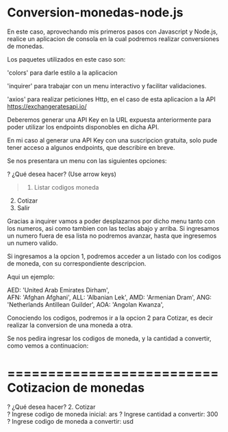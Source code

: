 # Conversion-monedas-node.js

En este caso, aprovechando mis primeros pasos con Javascript y Node.js, realice un aplicacion de consola
en la cual podremos realizar conversiones de monedas.

Los paquetes utilizados en este caso son: 

'colors' para darle estilo a la aplicacion

'inquirer' para trabajar con un menu interactivo y facilitar validaciones.

'axios' para realizar peticiones Http, en el caso de esta aplicacion a la API https://exchangeratesapi.io/

Deberemos generar una API Key en la URL expuesta anteriormente para poder utilizar los endpoints disponobles en dicha API.

En mi caso al generar una API Key con una suscripcion gratuita, solo pude tener acceso a algunos endpoints, que describire en
breve.

Se nos presentara un menu con las siguientes opciones:


? ¿Qué desea hacer? (Use arrow keys)
> 1. Listar codigos moneda
  2. Cotizar
  0. Salir

Gracias a inquirer vamos a poder desplazarnos por dicho menu tanto con los numeros, asi como tambien con las teclas abajo y arriba. Si ingresamos un numero fuera de esa lista no podremos avanzar, hasta que ingresemos un numero valido.

Si ingresamos a la opcion 1, podremos acceder a un listado con los codigos de moneda, con su correspondiente descripcion.

Aqui un ejemplo:

  AED: 'United Arab Emirates Dirham',  
  AFN: 'Afghan Afghani',
  ALL: 'Albanian Lek',
  AMD: 'Armenian Dram',
  ANG: 'Netherlands Antillean Guilder',
  AOA: 'Angolan Kwanza',
  
  
Conociendo los codigos, podremos ir a la opcion 2 para Cotizar, es decir realizar la conversion de una moneda a otra.

Se nos pedira ingresar los codigos de moneda, y la cantidad a convertir, como vemos a continuacion:

==========================
  Cotizacion de monedas  
==========================

? ¿Qué desea hacer? 2. Cotizar       
? Ingrese codigo de moneda inicial:  ars
? Ingrese cantidad a convertir:  300     
? Ingrese codigo de moneda a convertir:  usd





